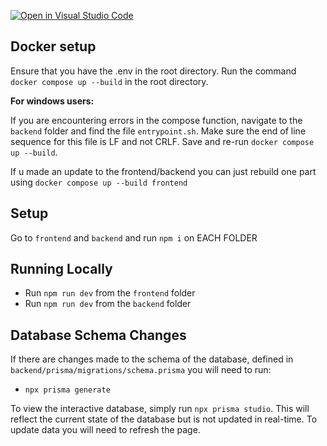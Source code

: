 [![Open in Visual Studio Code](https://classroom.github.com/assets/open-in-vscode-718a45dd9cf7e7f842a935f5ebbe5719a5e09af4491e668f4dbf3b35d5cca122.svg)](https://classroom.github.com/online_ide?assignment_repo_id=15169359&assignment_repo_type=AssignmentRepo)

## Docker setup
Ensure that you have the .env in the root directory. Run the command `docker compose up --build` in the root directory.

**For windows users:**

If you are encountering errors in the compose function, navigate to the `backend` folder and find the file `entrypoint.sh`. Make sure the end of line sequence for this file is LF and not CRLF. Save and re-run `docker compose up --build`. 

If u made an update to the frontend/backend you can just rebuild one part using
`docker compose up --build frontend`

## Setup

Go to `frontend` and `backend` and run `npm i` on EACH FOLDER

## Running Locally

- Run `npm run dev` from the `frontend` folder
- Run `npm run dev` from the `backend` folder

## Database Schema Changes

If there are changes made to the schema of the database, defined in `backend/prisma/migrations/schema.prisma` you will need to run:

- `npx prisma generate`

To view the interactive database, simply run `npx prisma studio`. This will reflect the current state of the database but is not updated in real-time. To update data you will need to refresh the page. 
